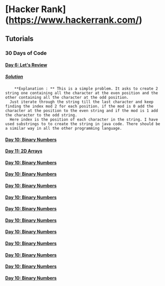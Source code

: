 # [Hacker Rank] (https://www.hackerrank.com/)

## Tutorials

### 30 Days of Code
        
#### [Day 6: Let's Review](https://www.hackerrank.com/challenges/30-review-loop)
##### [*Solution*](https://github.com/gauravprasad/CodingChallenge/blob/master/HackerRank/src/main/java/com/gprasad/hackerrank/tutorial/thirtydaysofcode/Day6LetsReview.java)
        **Explanation : ** This is a simple problem. It asks to create 2 string one containing all the character at the even position and the other containing all the character at the odd position. 
      Just iterate through the string till the last character and keep finding the index mod 2 for each position. if the mod is 0 add the character at the position to the even string and if the mod is 1 add the character to the odd string. 
      Here index is the position of each character in the string. I have used substrings to to create the string in java code. There should be a similar way in all the other programming language.
     
#### [Day 10: Binary Numbers](https://www.hackerrank.com/challenges/30-binary-numbers)
#### [Day 11: 2D Arrays](https://www.hackerrank.com/challenges/30-2d-arrays)
#### [Day 10: Binary Numbers](https://www.hackerrank.com/challenges/30-binary-numbers) 
#### [Day 10: Binary Numbers](https://www.hackerrank.com/challenges/30-binary-numbers)
#### [Day 10: Binary Numbers](https://www.hackerrank.com/challenges/30-binary-numbers)
#### [Day 10: Binary Numbers](https://www.hackerrank.com/challenges/30-binary-numbers)
#### [Day 10: Binary Numbers](https://www.hackerrank.com/challenges/30-binary-numbers)
#### [Day 10: Binary Numbers](https://www.hackerrank.com/challenges/30-binary-numbers)
#### [Day 10: Binary Numbers](https://www.hackerrank.com/challenges/30-binary-numbers)
#### [Day 10: Binary Numbers](https://www.hackerrank.com/challenges/30-binary-numbers)
#### [Day 10: Binary Numbers](https://www.hackerrank.com/challenges/30-binary-numbers)
#### [Day 10: Binary Numbers](https://www.hackerrank.com/challenges/30-binary-numbers)
#### [Day 10: Binary Numbers](https://www.hackerrank.com/challenges/30-binary-numbers)